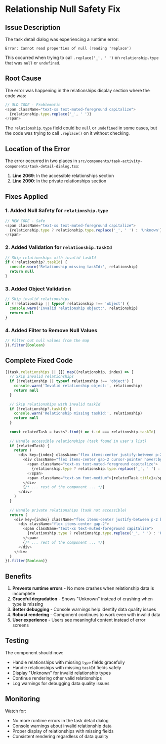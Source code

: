 # Relationship Null Safety Fix

## Issue Description
The task detail dialog was experiencing a runtime error:

```
Error: Cannot read properties of null (reading 'replace')
```

This occurred when trying to call `.replace('_', ' ')` on `relationship.type` that was `null` or `undefined`.

## Root Cause
The error was happening in the relationships display section where the code was:

```typescript
// OLD CODE - Problematic
<span className="text-xs text-muted-foreground capitalize">
  {relationship.type.replace('_', ' ')}
</span>
```

The `relationship.type` field could be `null` or `undefined` in some cases, but the code was trying to call `.replace()` on it without checking.

## Location of the Error
The error occurred in two places in `src/components/task-activity-components/task-detail-dialog.tsx`:

1. **Line 2069**: In the accessible relationships section
2. **Line 2090**: In the private relationships section

## Fixes Applied

### 1. Added Null Safety for `relationship.type`
```typescript
// NEW CODE - Safe
<span className="text-xs text-muted-foreground capitalize">
  {relationship.type ? relationship.type.replace('_', ' ') : 'Unknown'}
</span>
```

### 2. Added Validation for `relationship.taskId`
```typescript
// Skip relationships with invalid taskId
if (!relationship?.taskId) {
  console.warn('Relationship missing taskId:', relationship)
  return null
}
```

### 3. Added Object Validation
```typescript
// Skip invalid relationships
if (!relationship || typeof relationship !== 'object') {
  console.warn('Invalid relationship object:', relationship)
  return null
}
```

### 4. Added Filter to Remove Null Values
```typescript
// Filter out null values from the map
}).filter(Boolean)
```

## Complete Fixed Code
```typescript
{(task.relationships || []).map((relationship, index) => {
  // Skip invalid relationships
  if (!relationship || typeof relationship !== 'object') {
    console.warn('Invalid relationship object:', relationship)
    return null
  }
  
  // Skip relationships with invalid taskId
  if (!relationship?.taskId) {
    console.warn('Relationship missing taskId:', relationship)
    return null
  }
  
  const relatedTask = tasks?.find(t => t.id === relationship.taskId)
  
  // Handle accessible relationships (task found in user's list)
  if (relatedTask) {
    return (
      <div key={index} className="flex items-center justify-between p-2 border rounded">
        <div className="flex items-center gap-2 cursor-pointer hover:bg-accent rounded px-1 py-0.5">
          <span className="text-xs text-muted-foreground capitalize">
            {relationship.type ? relationship.type.replace('_', ' ') : 'Unknown'}
          </span>
          <span className="text-sm font-medium">{relatedTask.title}</span>
        </div>
        {/* ... rest of the component ... */}
      </div>
    )
  }
  
  // Handle private relationships (task not accessible)
  return (
    <div key={index} className="flex items-center justify-between p-2 border rounded bg-muted/30">
      <div className="flex items-center gap-2">
        <span className="text-xs text-muted-foreground capitalize">
          {relationship.type ? relationship.type.replace('_', ' ') : 'Unknown'}
        </span>
        {/* ... rest of the component ... */}
      </div>
    </div>
  )
}).filter(Boolean)}
```

## Benefits

1. **Prevents runtime errors** - No more crashes when relationship data is incomplete
2. **Graceful degradation** - Shows "Unknown" instead of crashing when type is missing
3. **Better debugging** - Console warnings help identify data quality issues
4. **Robust rendering** - Component continues to work even with invalid data
5. **User experience** - Users see meaningful content instead of error screens

## Testing
The component should now:
- Handle relationships with missing `type` fields gracefully
- Handle relationships with missing `taskId` fields safely
- Display "Unknown" for invalid relationship types
- Continue rendering other valid relationships
- Log warnings for debugging data quality issues

## Monitoring
Watch for:
- No more runtime errors in the task detail dialog
- Console warnings about invalid relationship data
- Proper display of relationships with missing fields
- Consistent rendering regardless of data quality
